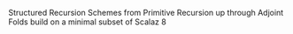 Structured Recursion Schemes from Primitive Recursion up through Adjoint Folds build on a minimal subset of Scalaz 8
